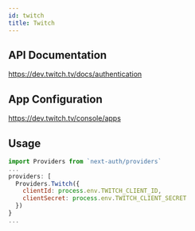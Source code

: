 ```yaml
---
id: twitch
title: Twitch
---
```


## API Documentation

<https://dev.twitch.tv/docs/authentication>

## App Configuration

<https://dev.twitch.tv/console/apps>

## Usage

```js
import Providers from `next-auth/providers`
...
providers: [
  Providers.Twitch({
    clientId: process.env.TWITCH_CLIENT_ID,
    clientSecret: process.env.TWITCH_CLIENT_SECRET
  })
}
...
```
